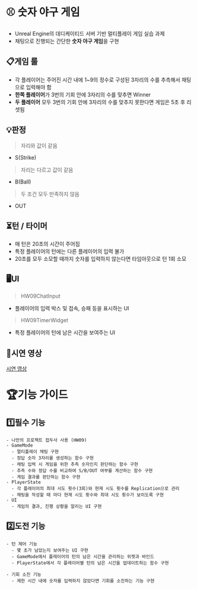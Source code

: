 # ⚾ 숫자 야구 게임
- Unreal Engine의 데디케이티드 서버 기반 멀티플레이 게임 실습 과제
- 채팅으로 진행되는 간단한 **숫자 야구 게임**을 구현

## 📋게임 룰
- 각 플레이어는 주어진 시간 내에 1~9의 정수로 구성된 3자리의 수를 추측해서 채팅으로 입력해야 함
- **한쪽 플레이어**가 3번의 기회 안에 3자리의 수를 맞추면 Winner
- **두 플레이어** 모두 3번의 기회 안에 3자리의 수를 맞추지 못한다면 게임은 5초 후 리셋됨

## 💡판정
> 자리와 값이 같음
- S(Strike)

> 자리는 다르고 값이 같음
- B(Ball)

> 두 조건 모두 만족하지 않음
- OUT

## ⏳턴 / 타이머
- 매 턴은 20초의 시간이 주어짐
- 특정 플레이어의 턴에는 다른 플레이어의 입력 불가
- 20초를 모두 소모할 때까지 숫자를 입력하지 않는다면 타임아웃으로 턴 1회 소모

## 🖥UI
> HW09ChatInput
- 플레이어의 입력 박스 및 접속, 승패 등을 표시하는 UI
> HW09TimerWidget
- 특정 플레이어의 턴에 남은 시간을 보여주는 UI

## 🎥시연 영상 
[시연 영상](https://youtu.be/acQRXZinoKM)
# 🏆기능 가이드
## 1️⃣필수 기능
```
- 나만의 프로젝트 접두사 사용 (HW09)
- GameMode
  - 멀티플레이 채팅 구현
  - 정답 숫자 3자리를 생성하는 함수 구현
  - 채팅 입력 시 게임을 위한 추측 숫자인지 판단하는 함수 구현
  - 추측 수와 정답 수를 비교하여 S/B/OUT 여부를 계산하는 함수 구현
  - 게임 결과를 판단하는 함수 구현
- PlayerState
  - 각 플레이어의 최대 시도 횟수(3회)와 현재 시도 횟수를 Replication으로 관리
  - 채팅을 작성할 때 마다 현재 시도 횟수와 최대 시도 횟수가 보이도록 구현
- UI
  - 게임의 결과, 진행 상황을 알리는 UI 구현
```

## 2️⃣도전 기능
```
- 턴 제어 기능
  - 몇 초가 남았는지 보여주는 UI 구현
  - GameMode에서 플레이어의 턴의 남은 시간을 관리하는 위젯과 바인드
  - PlayerState에서 각 플레이어별 턴의 남은 시간을 업데이트하는 함수 구현

- 기회 소진 기능
  - 제한 시간 내에 숫자를 입력하지 않았다면 기회를 소진하는 기능 구현 
```
